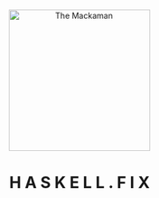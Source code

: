 <p align="center">
<br/>
<a href="https://github.com/ursi">
  <img src="https://imgur.com/OdK13LF.png" height=250 title="The Mackaman"/>
</a>
</p>

<h1 align="center">H A S K E L L . F I X</h1>
